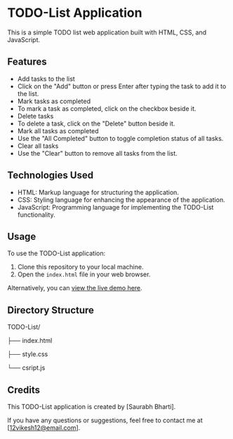 # TODO-List Application

This is a simple TODO list web application built with HTML, CSS, and JavaScript.

## Features

- Add tasks to the list
- Click on the "Add" button or press Enter after typing the task to add it to the list.
- Mark tasks as completed
- To mark a task as completed, click on the checkbox beside it.
- Delete tasks
- To delete a task, click on the "Delete" button beside it.
- Mark all tasks as completed
- Use the "All Completed" button to toggle completion status of all tasks.
- Clear all tasks
- Use the "Clear" button to remove all tasks from the list.

## Technologies Used

- HTML: Markup language for structuring the application.
- CSS: Styling language for enhancing the appearance of the application.
- JavaScript: Programming language for implementing the TODO-List functionality.

## Usage

To use the TODO-List application:

1. Clone this repository to your local machine.
2. Open the `index.html` file in your web browser.

Alternatively, you can [view the live demo here](https://saurabhbharti2024.github.io/TODO-List/).

## Directory Structure

TODO-List/

├── index.html

├── style.css

└── csript.js

## Credits

This TODO-List application is created by [Saurabh Bharti].

If you have any questions or suggestions, feel free to contact me at [12vikesh12@email.com].

